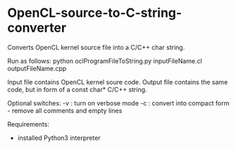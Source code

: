 # OpenCL-source-to-C-string-converter
Converts OpenCL kernel source file into a C/C++ char string.

Run as follows:
python oclProgramFileToString.py inputFileName.cl outputFileName.cpp

Input file contains OpenCL kernel soure code. Output file contains the same code, but in form of a const char* C/C++ string.

Optional switches:
-v : turn on verbose mode
-c : convert into compact form - remove all comments and empty lines

Requirements:
- installed Python3 interpreter
